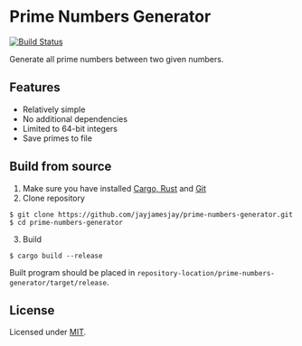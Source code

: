 # Prime Numbers Generator
[![Build Status](https://travis-ci.org/jayjamesjay/prime-numbers-generator.svg?branch=master)](https://travis-ci.org/jayjamesjay/prime-numbers-generator)

Generate all prime numbers between two given numbers.

## Features
* Relatively simple
* No additional dependencies
* Limited to 64-bit integers
* Save primes to file

## Build from source
1. Make sure you have installed [Cargo, Rust](https://www.rust-lang.org/) and [Git](https://git-scm.com/)
2. Clone repository
```
$ git clone https://github.com/jayjamesjay/prime-numbers-generator.git
$ cd prime-numbers-generator
```
3. Build
```
$ cargo build --release
```
Built program should be placed in `repository-location/prime-numbers-generator/target/release`.

## License
Licensed under [MIT](https://github.com/jayjamesjay/prime-numbers-generator/blob/master/LICENSE).
